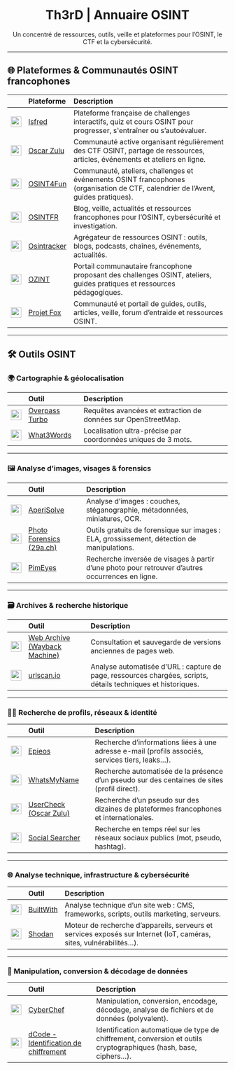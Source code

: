 <div align="center">

# Th3rD | Annuaire OSINT  
Un concentré de ressources, outils, veille et plateformes pour l’OSINT, le CTF et la cybersécurité.

</div>

---

## 🌐 Plateformes & Communautés OSINT francophones

|        | Plateforme        | Description |
|:------:|:------------------|:------------|
| <img src="https://i.ibb.co/7xkJyBPH/image.png" width="24"/> | [Isfred](https://isfred.fr/) | Plateforme française de challenges interactifs, quiz et cours OSINT pour progresser, s'entraîner ou s’autoévaluer. |
| <img src="https://oscarzulu.org/favicon.ico" width="24"/> | [Oscar Zulu](https://oscarzulu.org/) | Communauté active organisant régulièrement des CTF OSINT, partage de ressources, articles, événements et ateliers en ligne. |
| <img src="https://osint4fun.eu/favicon.ico" width="24"/> | [OSINT4Fun](https://www.osint4fun.eu/) | Communauté, ateliers, challenges et événements OSINT francophones (organisation de CTF, calendrier de l’Avent, guides pratiques). |
| <img src="https://osintfr.com/favicon.ico" width="24"/> | [OSINTFR](https://osintfr.com/) | Blog, veille, actualités et ressources francophones pour l’OSINT, cybersécurité et investigation. |
| <img src="https://osintracker.com/favicon.ico" width="24"/> | [Osintracker](https://osintracker.com/) | Agrégateur de ressources OSINT : outils, blogs, podcasts, chaînes, événements, actualités. |
| <img src="https://ozint.eu/assets/images/brand/o.png" width="24"/> | [OZINT](https://ozint.eu/) | Portail communautaire francophone proposant des challenges OSINT, ateliers, guides pratiques et ressources pédagogiques. |
| <img src="https://projetfox.com/favicon.ico" width="24"/> | [Projet Fox](https://projetfox.com/) | Communauté et portail de guides, outils, articles, veille, forum d’entraide et ressources OSINT. |

---

## 🛠️ Outils OSINT

### 🌍 Cartographie & géolocalisation

|        | Outil        | Description |
|:------:|:------------------|:------------|
| <img src="https://overpass-turbo.eu/assets/favicon.ico" width="24"/> | [Overpass Turbo](https://overpass-turbo.eu/) | Requêtes avancées et extraction de données sur OpenStreetMap. |
| <img src="https://what3words.com/favicon.ico" width="24"/> | [What3Words](https://what3words.com/) | Localisation ultra-précise par coordonnées uniques de 3 mots. |

---

### 🖼️ Analyse d’images, visages & forensics

|        | Outil        | Description |
|:------:|:------------------|:------------|
| <img src="https://www.aperisolve.com/static/images/watermelon.svg" width="24"/> | [AperiSolve](https://www.aperisolve.com/) | Analyse d’images : couches, stéganographie, métadonnées, miniatures, OCR. |
| <img src="https://29a.ch/favicon.ico" width="24"/> | [Photo Forensics (29a.ch)](https://29a.ch/photo-forensics/#forensic-magnifier) | Outils gratuits de forensique sur images : ELA, grossissement, détection de manipulations. |
| <img src="https://pimeyes.com/favicon.ico" width="24"/> | [PimEyes](https://pimeyes.com/en) | Recherche inversée de visages à partir d’une photo pour retrouver d’autres occurrences en ligne. |

---

### 🗃️ Archives & recherche historique

|        | Outil        | Description |
|:------:|:------------------|:------------|
| <img src="https://web-static.archive.org/_static/images/archive.ico" width="24"/> | [Web Archive (Wayback Machine)](https://web.archive.org/) | Consultation et sauvegarde de versions anciennes de pages web. |
| <img src="https://urlscan.io/favicon.ico" width="24"/> | [urlscan.io](https://urlscan.io/) | Analyse automatisée d’URL : capture de page, ressources chargées, scripts, détails techniques et historiques. |

---

### 🕵️‍♂️ Recherche de profils, réseaux & identité

|        | Outil        | Description |
|:------:|:------------------|:------------|
| <img src="https://epieos.com/favicon.ico" width="24"/> | [Epieos](https://epieos.com/) | Recherche d’informations liées à une adresse e-mail (profils associés, services tiers, leaks…). |
| <img src="https://ctf-osint.aege.fr/files/ac83d4caba18e5a85073fabef767b133/whatsmyname.png" width="24"/> | [WhatsMyName](https://whatsmyname.app/) | Recherche automatisée de la présence d’un pseudo sur des centaines de sites (profil direct). |
| <img src="https://osint.oscarzulu.org/files/99ea2ac139e20dc2443f9caac509ff8a/logo-rond-noir.png" width="24"/> | [UserCheck (Oscar Zulu)](https://usercheck.oscarzulu.org/) | Recherche d’un pseudo sur des dizaines de plateformes francophones et internationales. |
| <img src="https://www.social-searcher.com/favicon.ico" width="24"/> | [Social Searcher](https://www.social-searcher.com/) | Recherche en temps réel sur les réseaux sociaux publics (mot, pseudo, hashtag). |

---

### 🌐 Analyse technique, infrastructure & cybersécurité

|        | Outil        | Description |
|:------:|:------------------|:------------|
| <img src="https://builtwith.com/favicon.ico" width="24"/> | [BuiltWith](https://builtwith.com/fr/) | Analyse technique d’un site web : CMS, frameworks, scripts, outils marketing, serveurs. |
| <img src="https://www.shodan.io/static/img/favicon-60c1b1cd.png" width="24"/> | [Shodan](https://www.shodan.io/) | Moteur de recherche d’appareils, serveurs et services exposés sur Internet (IoT, caméras, sites, vulnérabilités…). |

---

### 🧩 Manipulation, conversion & décodage de données

|        | Outil        | Description |
|:------:|:------------------|:------------|
| <img src="(https://cyberchef.net/assets/aecc661b69309290f600.ico" width="24"/> | [CyberChef](https://gchq.github.io/CyberChef/) | Manipulation, conversion, encodage, décodage, analyse de fichiers et de données (polyvalent). |
| <img src="https://www.dcode.fr/favicon.ico" width="24"/> | [dCode - Identification de chiffrement](https://www.dcode.fr/identification-chiffrement) | Identification automatique de type de chiffrement, conversion et outils cryptographiques (hash, base, ciphers…). |

